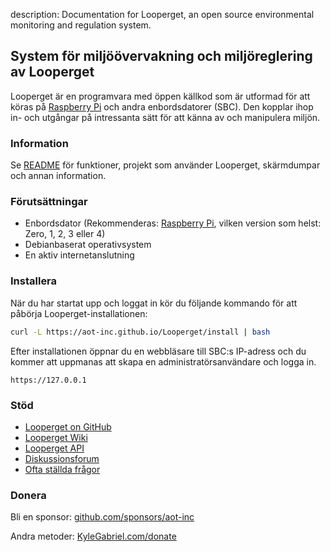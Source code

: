 description: Documentation for Looperget, an open source environmental monitoring and regulation system.

## System för miljöövervakning och miljöreglering av Looperget

Looperget är en programvara med öppen källkod som är utformad för att köras på [Raspberry Pi](https://en.wikipedia.org/wiki/Raspberry_Pi) och andra enbordsdatorer (SBC). Den kopplar ihop in- och utgångar på intressanta sätt för att känna av och manipulera miljön.

### Information

Se [README](https://github.com/aot-inc/Looperget#uses) för funktioner, projekt som använder Looperget, skärmdumpar och annan information.

### Förutsättningar

*   Enbordsdator (Rekommenderas: [Raspberry Pi](https://www.raspberrypi.org/), vilken version som helst: Zero, 1, 2, 3 eller 4)
*   Debianbaserat operativsystem
*   En aktiv internetanslutning

### Installera

När du har startat upp och loggat in kör du följande kommando för att påbörja Looperget-installationen:

```bash
curl -L https://aot-inc.github.io/Looperget/install | bash
```

Efter installationen öppnar du en webbläsare till SBC:s IP-adress och du kommer att uppmanas att skapa en administratörsanvändare och logga in.

```
https://127.0.0.1
```

### Stöd

*   [Looperget on GitHub](https://github.com/aot-inc/Looperget)
*   [Looperget Wiki](https://github.com/aot-inc/Looperget/wiki)
*   [Looperget API](https://aot-inc.github.io/Looperget/looperget-api.html)
*   [Diskussionsforum](https://forum.radicaldiy.com)
*   [Ofta ställda frågor](https://forum.radicaldiy.com/docs?category=23&tags=looperget)

### Donera

Bli en sponsor: [github.com/sponsors/aot-inc](https://github.com/sponsors/aot-inc)

Andra metoder: [KyleGabriel.com/donate](https://kylegabriel.com/donate)
